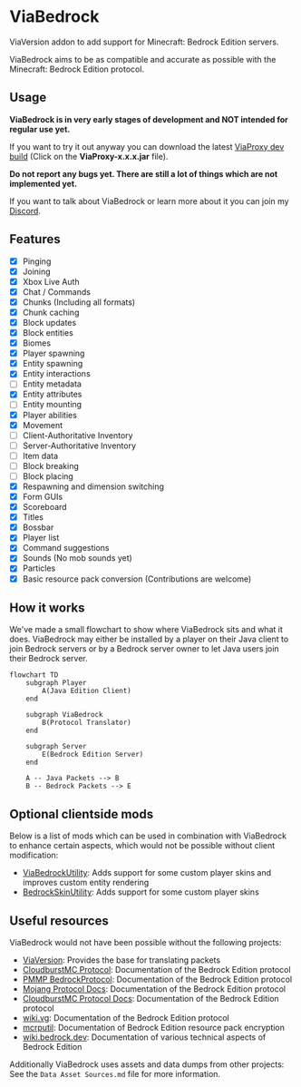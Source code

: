 # ViaBedrock
ViaVersion addon to add support for Minecraft: Bedrock Edition servers.

ViaBedrock aims to be as compatible and accurate as possible with the Minecraft: Bedrock Edition protocol.

## Usage
**ViaBedrock is in very early stages of development and NOT intended for regular use yet.**

If you want to try it out anyway you can download the latest [ViaProxy dev build](https://build.lenni0451.net/job/ViaProxy/) (Click on the **ViaProxy-x.x.x.jar** file).

**Do not report any bugs yet. There are still a lot of things which are not implemented yet.**

If you want to talk about ViaBedrock or learn more about it you can join my [Discord](https://discord.gg/dCzT9XHEWu).

## Features
- [x] Pinging
- [x] Joining
- [x] Xbox Live Auth
- [x] Chat / Commands
- [x] Chunks (Including all formats)
- [x] Chunk caching
- [x] Block updates
- [x] Block entities
- [x] Biomes
- [x] Player spawning
- [x] Entity spawning
- [x] Entity interactions
- [ ] Entity metadata
- [x] Entity attributes
- [ ] Entity mounting
- [x] Player abilities
- [x] Movement
- [ ] Client-Authoritative Inventory
- [ ] Server-Authoritative Inventory
- [ ] Item data
- [ ] Block breaking
- [ ] Block placing
- [x] Respawning and dimension switching
- [x] Form GUIs
- [x] Scoreboard
- [x] Titles
- [x] Bossbar
- [x] Player list
- [x] Command suggestions
- [x] Sounds (No mob sounds yet)
- [x] Particles
- [x] Basic resource pack conversion (Contributions are welcome)

## How it works

We've made a small flowchart to show where ViaBedrock sits and what it does.
ViaBedrock may either be installed by a player on their Java client to join Bedrock servers
or by a Bedrock server owner to let Java users join their Bedrock server.

```mermaid
flowchart TD
    subgraph Player
        A(Java Edition Client)
    end

    subgraph ViaBedrock
        B(Protocol Translator)
    end

    subgraph Server
        E(Bedrock Edition Server)
    end

    A -- Java Packets --> B
    B -- Bedrock Packets --> E
```

## Optional clientside mods
Below is a list of mods which can be used in combination with ViaBedrock to enhance certain aspects, which would not be possible without client modification:
- [ViaBedrockUtility](https://github.com/Oryxel/ViaBedrockUtility): Adds support for some custom player skins and improves custom entity rendering
- [BedrockSkinUtility](https://github.com/Camotoy/BedrockSkinUtility): Adds support for some custom player skins

## Useful resources
ViaBedrock would not have been possible without the following projects:
- [ViaVersion](https://github.com/ViaVersion/ViaVersion): Provides the base for translating packets
- [CloudburstMC Protocol](https://github.com/CloudburstMC/Protocol): Documentation of the Bedrock Edition protocol
- [PMMP BedrockProtocol](https://github.com/pmmp/BedrockProtocol): Documentation of the Bedrock Edition protocol
- [Mojang Protocol Docs](https://github.com/Mojang/bedrock-protocol-docs): Documentation of the Bedrock Edition protocol
- [CloudburstMC Protocol Docs](https://github.com/CloudburstMC/protocol-docs): Documentation of the Bedrock Edition protocol
- [wiki.vg](https://minecraft.wiki/w/Minecraft_Wiki:Projects/wiki.vg_merge/Bedrock_Protocol): Documentation of the Bedrock Edition protocol
- [mcrputil](https://github.com/valaphee/mcrputil): Documentation of Bedrock Edition resource pack encryption
- [wiki.bedrock.dev](https://wiki.bedrock.dev): Documentation of various technical aspects of Bedrock Edition

Additionally ViaBedrock uses assets and data dumps from other projects: See the `Data Asset Sources.md` file for more information.
